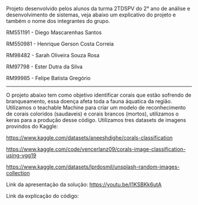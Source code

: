 Projeto desenvolvido pelos alunos da turma 2TDSPV do 2° ano de análise e desenvolvimento de sistemas, veja abaixo um explicativo do projeto e também o nome dos integrantes do grupo.

RM551191 - Diego Mascarenhas Santos

RM550981 - Henrique Gerson Costa Correia

RM98482  - Sarah Oliveira Souza Rosa

RM97798  - Ester Dutra da Silva

RM99985 - Felipe Batista Gregório

------------------------------------------------------------------------------------------------------------------------------------------------------------------------------------

O projeto abaixo tem como objetivo identificar corais que estão sofrendo de branqueamento, essa doença afeta toda a fauna áquatica da região.
Utilizamos o teachable Machine para criar um modelo de reconhecimento de corais coloridos (saudaveis) e corais brancos (mortos), utilizamos o keras para a produção desse código.
Utilizamos tres datasets de imagens provindos do Kaggle:

https://www.kaggle.com/datasets/aneeshdighe/corals-classification

https://www.kaggle.com/code/vencerlanz09/corals-image-classification-using-vgg19

https://www.kaggle.com/datasets/lprdosmil/unsplash-random-images-collection

Link da apresentação da solução: https://youtu.be/I1KSBKk6utA

Link da explicação do código:


